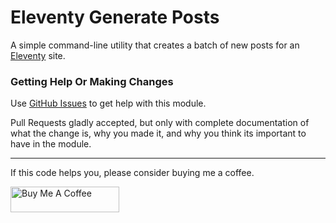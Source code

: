 # Eleventy Generate Posts

A simple command-line utility that creates a batch of new posts for an [Eleventy](https://www.11ty.dev/) site.



### Getting Help Or Making Changes

Use [GitHub Issues](https://github.com/johnwargo/eleventy-generate-posts/issues) to get help with this module.

Pull Requests gladly accepted, but only with complete documentation of what the change is, why you made it, and why you think its important to have in the module.

***

If this code helps you, please consider buying me a coffee.

<a href="https://www.buymeacoffee.com/johnwargo" target="_blank"><img src="https://cdn.buymeacoffee.com/buttons/default-orange.png" alt="Buy Me A Coffee" height="41" width="174"></a>